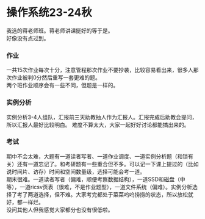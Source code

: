 # 操作系统23-24秋
我选的蒋老师班。蒋老师讲课挺好的等于是。  
好像没有点过到。  
### 作业
一共15次作业每次十分，注意管程那次作业不要抄袭，比较容易看出来，很多人那次作业被判0分然后重写一套更难的题。  
两个班作业顺序会有一些不同，但题是一样的。  
### 实例分析
实例分析3-4人组队，汇报前三天助教抽人作为汇报人。汇报完成后助教会提问，所以汇报人最好比较明白。
难度不算太大，大家一起好好讨论都能搞出来的。
### 考试    
期中不会太难，大题有一道读者写者、一道作业调度、一道实例分析题（和锁有关）还有一道忘记了。和考研题有一些重合但不多。可以记一下课上提过的（比如说时间片、访存）时间和空间数量级，选择可能会考一道。  
期末很难。一道读者写者（偏难，顺便考察数据结构），一道SSD和磁盘（中等），一道ricsv页表（很难，不是作业题型），一道文件系统（偏难）。实例分析选择了考了两道选择，但不难。大家考完都处于菜菜呜呜捞捞的状态，所以放松就好，都一样烂。  
没问其他人但我感觉大家都分也没有很低啦。  
